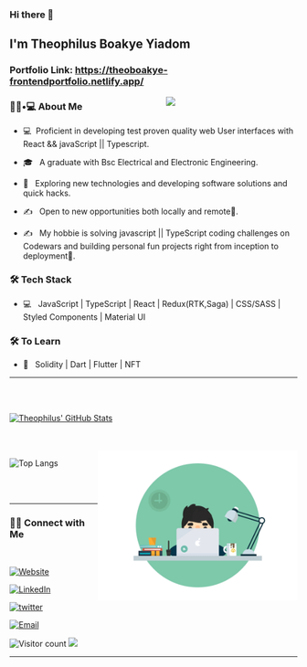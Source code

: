 ### Hi there 👋<h2> I'm Theophilus Boakye Yiadom</h2>
### Portfolio Link: https://theoboakye-frontendportfolio.netlify.app/

<img align='right' src="https://media.giphy.com/media/M9gbBd9nbDrOTu1Mqx/giphy.gif" width="230">

<h3> 👨🏻•💻 About Me </h3>

- 💻  &nbsp;Proficient in developing test proven quality web User interfaces with React && javaScript || Typescript.

- 🎓 &nbsp; A graduate with Bsc Electrical and Electronic Engineering.

- 🤔 &nbsp; Exploring new technologies and developing software solutions and quick hacks.

- ✍️ &nbsp; Open to new opportunities both locally and remote🤔.
  
- ✍️ &nbsp; My hobbie is solving javascript || TypeScript coding challenges on Codewars and building personal fun projects right from inception to deployment🤔.

<h3>🛠 Tech Stack</h3>



- 💻 &nbsp; JavaScript | TypeScript | React | Redux(RTK,Saga) | CSS/SASS | Styled Components | Material UI


<!--

- 🛢 &nbsp; MySQL | MongoDB

- 🔧 &nbsp; Git | Markdown | Selenium | Tidyverse

- 🖥 &nbsp; Illustrator| Photoshop | InDesign

-->




<h3>🛠 To Learn</h3>

- 🔧 &nbsp; Solidity | Dart | Flutter | NFT

<hr>



<br/><br/>

[![Theophilus' GitHub Stats](https://github-readme-stats.vercel.app/api?username=THEO-184&show_icons=true)](https://github.com/shivam0110)

<br/>

<br/>

<img src="https://github.com/nirala69/nirala69/blob/master/70804f7e25b11f29db904f2fa7b4cd9d.gif" width="350" align='right'>

![Top Langs](https://github-readme-stats.vercel.app/api/top-langs/?username=THEO-184&show_icons=true)

<br><br>



<hr>



<h3> 🤝🏻 Connect with Me </h3>

<br>



<p align="center">

<a href="https://theoboakye-frontendportfolio.netlify.app/"><img alt="Website" src="https://img.shields.io/badge/Theophilus.netlify.app-black?style=flat-square&logo=google-chrome"></a>

<a href="https://www.linkedin.com/in/theophilus-boakye-yiadom-142a071a3/"><img alt="LinkedIn" src="https://img.shields.io/badge/LinkedIn-Theophilus%20Boakye-blue?style=flat-square&logo=linkedin"></a>

<a href="https://twitter.com/tbyiadom1"><img alt="twitter" src="https://img.shields.io/badge/twitter?style=flat-square&logo=instagram"></a>

<a href="mailto:theophilusboakye47@gmail.com"><img alt="Email" src="https://img.shields.io/badge/Email-theophilusboakye47@gmail.com-blue?style=flat-square&logo=gmail"></a>

</p>





![Visitor count](https://visitor-badge.laobi.icu/badge?page_id=theophilusboakye.theo)   <img src="https://media.giphy.com/media/dxn6fRlTIShoeBr69N/giphy.gif" width="30">





<hr>


